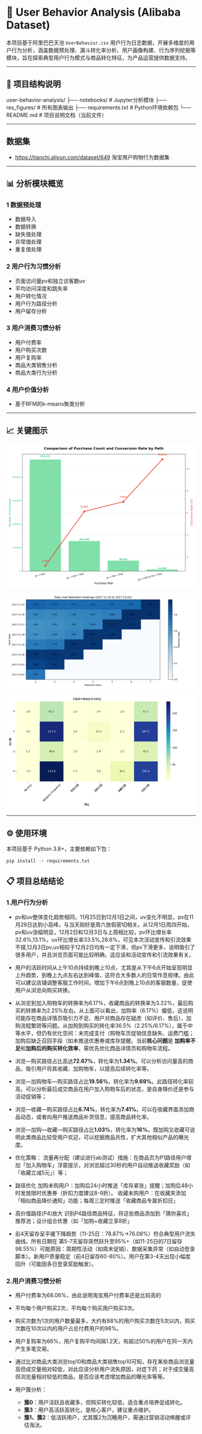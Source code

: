 # 🛒 User Behavior Analysis (Alibaba Dataset)

本项目基于阿里巴巴天池 `UserBehavior.csv` 用户行为日志数据，开展多维度的用户行为分析，涵盖数据预处理、漏斗转化率分析、用户画像构建、行为序列挖掘等模块，旨在探索典型用户行为模式与商品转化特征，为产品运营提供数据支持。

---

## 📁 项目结构说明

user-behavior-analysis/
├── notebooks/ # Jupyter分析模块
├── res_figures/ # 所有图表输出
├── requirements.txt # Python环境依赖包
└── README.md # 项目说明文档（当前文件）


---

## 数据集

- https://tianchi.aliyun.com/dataset/649 淘宝用户购物行为数据集

---

## 📊 分析模块概览

### 1️ 数据预处理
- 数据导入
- 数据转换
- 缺失值处理
- 异常值处理
- 重复值处理

### 2️ 用户行为习惯分析
- 页面访问量pv和独立访客数uv
- 平均访问深度和跳失率
- 用户转化情况
- 用户行为路径分析
- 用户留存分析

### 3️ 用户消费习惯分析
- 用户付费率
- 用户购买次数
- 用户复购率
- 商品大类销售分析
- 商品大类行为分析

### 4 用户价值分析
- 基于RFM的k-means聚类分析

---

## 📈 关键图示

![路径综合对比图](res_figure/路径综合对比图.png)

![每日用户留存率热力图](res_figure/每日用户留存率热力图.png)

![不同用户群体的平均特征](res_figure/不同用户群体的平均特征.png)

---

## ⚙️ 使用环境

本项目基于 Python 3.8+，主要依赖如下包：

```bash
pip install -r requirements.txt

```


## 📋 项目总结结论

### 1.用户行为分析

- pv和uv整体变化趋势相同，11月25日到12月1日之间，uv变化不明显，pv在11月26日达到小高峰，与当天刚好是周六放假密切相关。从12月1日周四开始，pv和uv涨幅明显，12月2日和12月3日与上周相比较，pv环比增长率32.6%,13.1%，uv环比增长率33.5%,28.6%，可见本次活动宣传和引流效果不错,12月3日pv,uv相较于12月2日均有一定下滑，但pv下滑更多，说明吸引了很多用户，并且浏览页面可能比较明确，这应该和活动宣传和引流效果有关。

- 用户的活跃时间从上午10点持续到晚上10点，尤其是从下午6点开始呈现明显上升趋势，到晚上九点左右达到峰值，这符合大多数人的日常作息规律。由此可以建议店铺调整客服工作时间，增加下午6点到晚上10点的客服数量，促使用户从浏览向购买转换。

- 从浏览到加入购物车的转换率为6.17%，收藏商品的转换率为3.22%，最后购买的转换率为2.25%左右。从上面可以看出，加购率（6.17%）偏低，这说明可能存在商品详情页吸引力不足、用户对商品存在疑虑（如评价、售后）、加购流程繁琐等问题。从加购到购买的转化率36.5%（2.25%/6.17%），属于中等水平，但仍有优化空间：未完成支付（购物车页促销信息缺失、运费门槛；加购后缺乏召回手段（如未推送优惠券或库存提醒。当前**核心问题**是 **加购率不足**和**加购后的购买转化效率**，需优先优化商品详情页和购物车流程。

- 浏览—购买路径占比高达**72.67%**，转化率为**1.34%**。可以分析访问量高的商品，吸引用户将其收藏、加购物车，以提高后续转化率等。

- 浏览—加购物车—购买路径占比**19.56%**，转化率为**9.69%**。此路径转化率较高，可以分析最后成交商品在用户加入购物车后的状态，是自身降价还是参与活动促销等；

- 浏览—收藏—购买路径占比**6.74%**，转化率为**7.41%**。可以在收藏界面添加商品动态，或者向用户推送商品补货信息，提高商品转化率。

- 浏览—加购—收藏—购买路径占比**1.03%**，转化率为**16%**。既加购又收藏可说明此类商品比较受用户欢迎，可以挖掘商品共性，扩大其他相似产品的曝光度。

- 优化策略： 流量再分配（建议进行ab测试）措施：在商品页为P1路径用户增加「加入购物车」浮窗提示，对浏览超过30秒的用户自动推送收藏奖励（如「收藏立减5元」）等；

- 路径优化 加购未购用户：加购后24小时推送「库存紧张」提醒；加购后48小时发放限时优惠券（折扣力度建议8-9折）。
收藏未购用户：在收藏夹添加「相似商品降价通知」功能；每周三定时推送「收藏商品专属折扣日」

- 高价值路径(P4)放大  识别P4路径商品特征，将这些商品添加到「猜你喜欢」推荐池；设计组合优惠（如「加购+收藏立享8折」

- 前4天留存呈平缓下降趋势（11-25日：78.87%→76.08%）符合典型用户流失曲线。所有日期在 第5-7天留存突然跃升至95%+（如11-25日的7日留存98.55%）可能原因：周期性活动（如周末促销）、数据采集异常（如自动登录脚本）。新用户质量稳定（前4日留存60-80%）。用户在第3-4天出现小幅度回升（可能因多日登录奖励触发）。

### 2.用户消费习惯分析

- 用户付费率为68.06%，由此说明淘宝用户付费率还是比较高的

- 平均每个用户购买2次，平均每个购买用户购买3次。

- 购买次数为1次的用户数量最多，大约有88%的用户购买次数在5次以内，购买次数在10次以内的用户占总付费用户的98%。

- 用户复购率为66%，用户复购平均间隔1.2天，有超过50%的用户在同一天内产生多笔交易。

- 通过比对商品大类浏览top10和商品大类销售top10可知，存在某些商品浏览量高但成交量相对较低，对此应该分析用户流失原因，对症下药；对于成交量高但浏览量相对较低的商品，是否应该考虑增加商品的曝光率等等。

- 用户簇分析：
  - **簇0**：用户活跃且收藏多，但购买转化较低，适合重点培养促成转化。
  - **簇3**：用户高活跃高转化，是核心客户，建议重点维护。
  - **簇1、簇2**：低活跃用户，尤其簇2为沉睡用户，需通过营销活动唤醒或评估淘汰。

